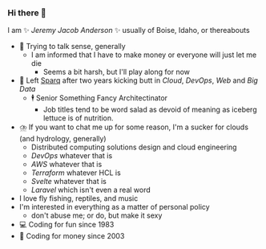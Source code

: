 ### Hi there 👋

I am ✨ _Jeremy Jacob Anderson_ ✨ usually of Boise, Idaho, or thereabouts
- 🤔 Trying to talk sense, generally
  - I am informed that I have to make money or everyone will just let me die
    - Seems a bit harsh, but I'll play along for now
- 🥦 Left [Sparq](https://teamsparq.com) after two years kicking butt in _Cloud_, _DevOps_, _Web_ and _Big Data_
  - 🕴️ Senior Something Fancy Architectinator
    - Job titles tend to be word salad as devoid of meaning as iceberg lettuce is of nutrition.
- ⛈️ If you want to chat me up for some reason, I'm a sucker for clouds (and hydrology, generally)
  - Distributed computing solutions design and cloud engineering
  - _DevOps_ whatever that is
  - _AWS_ whatever that is
  - _Terraform_ whatever HCL is
  - _Svelte_ whatever that is
  - _Laravel_ which isn't even a real word
- I love fly fishing, reptiles, and music
- I'm interested in everything as a matter of personal policy
  - don't abuse me; or do, but make it sexy
- 💻 Coding for fun since 1983
- 💸 Coding for money since 2003
